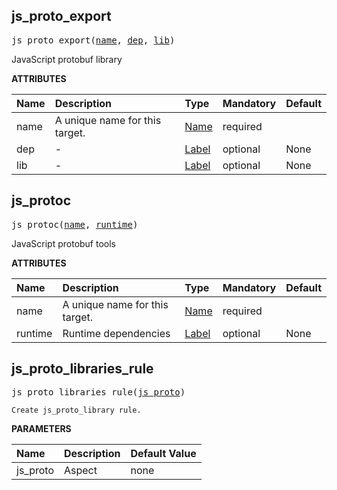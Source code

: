 <!-- Generated with Stardoc: http://skydoc.bazel.build -->

<a id="#js_proto_export"></a>

## js_proto_export

<pre>
js_proto_export(<a href="#js_proto_export-name">name</a>, <a href="#js_proto_export-dep">dep</a>, <a href="#js_proto_export-lib">lib</a>)
</pre>

JavaScript protobuf library

**ATTRIBUTES**

| Name                                  | Description                    | Type                                                               | Mandatory | Default |
| :------------------------------------ | :----------------------------- | :----------------------------------------------------------------- | :-------- | :------ |
| <a id="js_proto_export-name"></a>name | A unique name for this target. | <a href="https://bazel.build/docs/build-ref.html#name">Name</a>    | required  |         |
| <a id="js_proto_export-dep"></a>dep   | -                              | <a href="https://bazel.build/docs/build-ref.html#labels">Label</a> | optional  | None    |
| <a id="js_proto_export-lib"></a>lib   | -                              | <a href="https://bazel.build/docs/build-ref.html#labels">Label</a> | optional  | None    |

<a id="#js_protoc"></a>

## js_protoc

<pre>
js_protoc(<a href="#js_protoc-name">name</a>, <a href="#js_protoc-runtime">runtime</a>)
</pre>

JavaScript protobuf tools

**ATTRIBUTES**

| Name                                  | Description                    | Type                                                               | Mandatory | Default |
| :------------------------------------ | :----------------------------- | :----------------------------------------------------------------- | :-------- | :------ |
| <a id="js_protoc-name"></a>name       | A unique name for this target. | <a href="https://bazel.build/docs/build-ref.html#name">Name</a>    | required  |         |
| <a id="js_protoc-runtime"></a>runtime | Runtime dependencies           | <a href="https://bazel.build/docs/build-ref.html#labels">Label</a> | optional  | None    |

<a id="#js_proto_libraries_rule"></a>

## js_proto_libraries_rule

<pre>
js_proto_libraries_rule(<a href="#js_proto_libraries_rule-js_proto">js_proto</a>)
</pre>

    Create js_proto_library rule.

**PARAMETERS**

| Name                                                  | Description | Default Value |
| :---------------------------------------------------- | :---------- | :------------ |
| <a id="js_proto_libraries_rule-js_proto"></a>js_proto | Aspect      | none          |
